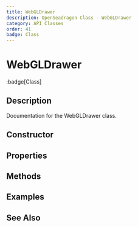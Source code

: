 ```yaml
---
title: WebGLDrawer
description: OpenSeadragon Class - WebGLDrawer
category: API Classes
order: 41
badge: Class
---
```


# WebGLDrawer

:badge[Class]

## Description

Documentation for the WebGLDrawer class.

## Constructor

## Properties

## Methods

## Examples

## See Also
